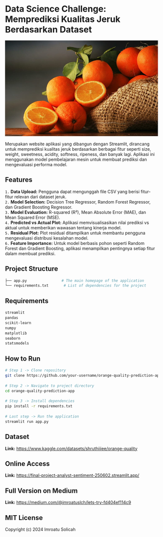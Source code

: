 # Data Science Challenge: Memprediksi Kualitas Jeruk Berdasarkan Dataset
![gambar](https://github.com/hallosayaimroatubelajargithub/projek_prediksi/blob/main/orange.jpg)

Merupakan website aplikasi yang dibangun dengan Streamlit, dirancang untuk memprediksi kualitas jeruk berdasarkan berbagai fitur seperti size, weight, sweetness, acidity, softness, ripeness, dan banyak lagi. Aplikasi ini menggunakan model pembelajaran mesin untuk membuat prediksi dan mengevaluasi performa model.

## Features
`1.` <b>Data Upload:</b> Pengguna dapat mengunggah file CSV yang berisi fitur-fitur relevan dari dataset jeruk.\
`2.` <b>Model Selection:</b> Decision Tree Regressor, Random Forest Regressor, dan Gradient Boosting Regressor.\
`3.` <b>Model Evaluation:</b> R-squared (R²), Mean Absolute Error (MAE), dan Mean Squared Error (MSE).\
`4.` <b>Predicted vs Actual Plot:</b> Aplikasi memvisualisasikan nilai prediksi vs aktual untuk memberikan wawasan tentang kinerja model.\
`5.` <b>Residual Plot:</b> Plot residual ditampilkan untuk membantu pengguna mengevaluasi distribusi kesalahan model.\
`6.` <b>Feature Importance:</b> Untuk model berbasis pohon seperti Random Forest dan Gradient Boosting, aplikasi menampilkan pentingnya setiap fitur dalam membuat prediksi.

## Project Structure
```bash
├── app.py                # The main homepage of the application
└── requirements.txt       # List of dependencies for the project
```

## Requirements
```bash
streamlit
pandas
scikit-learn
numpy
matplotlib
seaborn
statsmodels
```

## How to Run
```bash
# Step 1 -> Clone repository
git clone https://github.com/your-username/orange-quality-prediction-app.git

# Step 2 -> Navigate to project directory
cd orange-quality-prediction-app

# Step 3 -> Install dependencies
pip install -r requirements.txt

# Last step -> Run the application
streamlit run app.py
```
## Dataset
<b>Link:</b> https://www.kaggle.com/datasets/shruthiiiee/orange-quality

## Online Access
<b>Link:</b> https://final-project-analyst-sentiment-250602.streamlit.app/

## Full Version on Medium
<b>Link:</b> https://medium.com/@imroatuslch/lets-try-fd404ef114c9

## MIT License
Copyright (c) 2024 Imroatu Solicah
